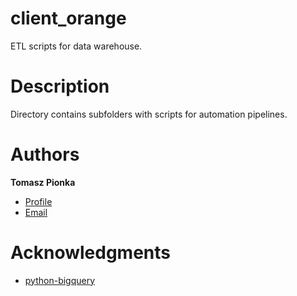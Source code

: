 # client_orange

ETL scripts for data warehouse.

# Description

Directory contains subfolders with scripts for automation pipelines.

# Authors

**Tomasz Pionka**
- [Profile](https://github.com/tomaszpionka "Tomasz Pionka")
- [Email](mailto:tomasz.pionka@protonmail.com?subject=Kinesso "Hi!")

# Acknowledgments

* [python-bigquery](https://github.com/googleapis/python-bigquery)